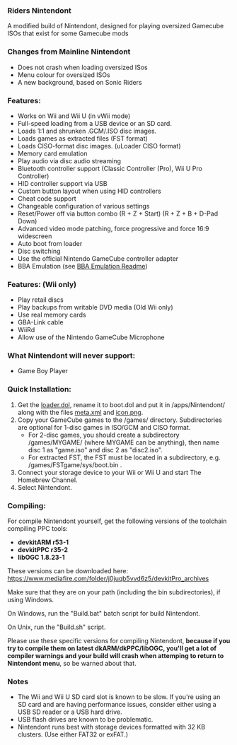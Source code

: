 ### Riders Nintendont
A modified build of Nintendont, designed for playing oversized Gamecube ISOs that exist for some Gamecube mods

### Changes from Mainline Nintendont
* Does not crash when loading oversized ISos
* Menu colour for oversized ISOs
* A new background, based on Sonic Riders

### Features:
* Works on Wii and Wii U (in vWii mode)
* Full-speed loading from a USB device or an SD card.
* Loads 1:1 and shrunken .GCM/.ISO disc images.
* Loads games as extracted files (FST format)
* Loads CISO-format disc images. (uLoader CISO format)
* Memory card emulation
* Play audio via disc audio streaming
* Bluetooth controller support (Classic Controller (Pro), Wii U Pro Controller)
* HID controller support via USB
* Custom button layout when using HID controllers
* Cheat code support
* Changeable configuration of various settings
* Reset/Power off via button combo (R + Z + Start) (R + Z + B + D-Pad Down)
* Advanced video mode patching, force progressive and force 16:9 widescreen
* Auto boot from loader
* Disc switching
* Use the official Nintendo GameCube controller adapter
* BBA Emulation (see [BBA Emulation Readme](BBA_Readme.md))

### Features: (Wii only)
* Play retail discs
* Play backups from writable DVD media (Old Wii only)
* Use real memory cards
* GBA-Link cable
* WiiRd
* Allow use of the Nintendo GameCube Microphone

### What Nintendont will never support:
* Game Boy Player

### Quick Installation:
1. Get the [loader.dol](loader/loader.dol?raw=true), rename it to boot.dol and put it in /apps/Nintendont/ along with the files [meta.xml](nintendont/meta.xml?raw=true) and [icon.png](nintendont/icon.png?raw=true).
2. Copy your GameCube games to the /games/ directory. Subdirectories are optional for 1-disc games in ISO/GCM and CISO format.
   * For 2-disc games, you should create a subdirectory /games/MYGAME/ (where MYGAME can be anything), then name disc 1 as "game.iso" and disc 2 as "disc2.iso".
   * For extracted FST, the FST must be located in a subdirectory, e.g. /games/FSTgame/sys/boot.bin .
3. Connect your storage device to your Wii or Wii U and start The Homebrew Channel.
4. Select Nintendont.

### Compiling:
For compile Nintendont yourself, get the following versions of the toolchain compiling PPC tools:
* **devkitARM r53-1**
* **devkitPPC r35-2**
* **libOGC 1.8.23-1**

These versions can be downloaded here: https://www.mediafire.com/folder/j0juqb5vvd6z5/devkitPro_archives

Make sure that they are on your path (including the bin subdirectories), if using Windows.

On Windows, run the "Build.bat" batch script for build Nintendont.

On Unix, run the "Build.sh" script.

Please use these specific versions for compiling Nintendont, **because if you try to compile them on latest dkARM/dkPPC/libOGC, you'll get a lot of compiler warnings and your build will crash when attemping to return to Nintendont menu**, so be warned about that.

### Notes
* The Wii and Wii U SD card slot is known to be slow. If you're using an SD card and are having performance issues, consider either using a USB SD reader or a USB hard drive.
* USB flash drives are known to be problematic.
* Nintendont runs best with storage devices formatted with 32 KB clusters. (Use either FAT32 or exFAT.)
